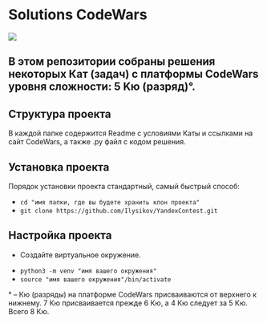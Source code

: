 Solutions CodeWars
==================

![](https://www.codewars.com/users/I_lysikov/badges/large?theme=light)

В этом репозитории собраны решения некоторых Кат (задач) с платформы CodeWars уровня сложности: 5 Kю (разряд)°.
------------------------------------------------------------------------------------------------------------------------------

Структура проекта
-----------------

В каждой папке содержится Readme с условиями Каты и ссылками на сайт CodeWars, а также .py файл с кодом решения.

Установка проекта
-----------------
Порядок установки проекта стандартный, самый быстрый способ:
- `cd "имя папки, где вы будете хранить клон проекта"`
- `git clone https://github.com/Ilysikov/YandexContest.git`

Настройка проекта
------------------
* Создайте виртуальное окружение. 
- `python3 -m venv "имя вашего окружения"`
- `source "имя вашего окружения"/bin/activate`

° – Кю (разряды) на платформе CodeWars присваиваются от верхнего к нижнему. 
7 Кю присваивается прежде 6 Кю, а 4 Кю следует за 5 Кю. 
Всего 8 Кю.